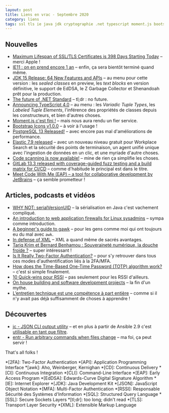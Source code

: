 ```yaml
---
layout: post
title: Liens en vrac - Septembre 2020
category: liens
tags: ssl tls ie java jdk cryptographie .net typescript moment.js bootstrap postgresql elastic github gitlab jetbrains idea serialisation waf awk xml 2fa mfa totp securite jc entr
---
```


## Nouvelles

- [Maximum Lifespan of SSL/TLS Certificates is 398 Days Starting Today](https://thehackernews.com/2020/09/ssl-tls-certificate-validity-398.html)
  – merci Apple !
- [IE11 : on en prend encore 1 an](https://www.programmez.com/actualites/ie11-en-prend-encore-1-30804)
  – enfin, ça sera bientôt terminé quand même.
- [JDK 15 Release: 64 New Features and APIs](https://www.azul.com/jdk-15-release-64-new-features-and-apis/)
  – au menu pour cette version : les _sealed classes_ en preview, les _text blocks_ en version
    définitive, le support de EdDSA, le Z Garbage Collector et Shenandoah prêt pour la production.
- [The future of .NET Standard](https://devblogs.microsoft.com/dotnet/the-future-of-net-standard/)
  – tl;dr : no future.
- [Announcing TypeScript 4.0](https://devblogs.microsoft.com/typescript/announcing-typescript-4-0/)
   – au menu : les _Variadic Tuple Types_, les _Labeled Tuple Elements_, l'inférence des propriétés de
   classes depuis les constructeurs, et bien d'autres choses.
- [Moment.js c'est fini !](https://brunoacademie.netlify.app/posts/news/momentjs-fini/)
  – mais nous aura rendu un fier service.
- [Bootstrap Icons v1.0.0](https://blog.getbootstrap.com/2020/08/28/bootstrap-icons-stable/)
  – à voir à l'usage !
- [PostgreSQL 13 Released!](https://www.postgresql.org/about/news/postgresql-13-released-2077/)
  – avec encore pas mal d'améliorations de performance.
- [Elastic 7.9 released](https://www.elastic.co/blog/whats-new-in-elastic-7-9-0-free-workplace-search-engine-endpoint-security)
  – avec un nouveau niveau gratuit pour Workplace Search et la sécurité des points de terminaison,
    un agent unifié unique avec l'ingestion de données en un clic, et une myriade d'autre choses.
- [Code scanning is now available!](https://github.blog/2020-09-30-code-scanning-is-now-available/)
  – mine de rien ça simplifie les choses.
- [GitLab 13.3 released with coverage-guided fuzz testing and a build matrix for CI/CD](https://about.gitlab.com/releases/2020/08/22/gitlab-13-3-released/)
  – comme d'habitude le principal est dans le titre.
- [Meet Code With Me (EAP) – a tool for collaborative development by JetBrains](https://blog.jetbrains.com/blog/2020/09/28/code-with-me-eap/)
  – ça semble prometteur !
  
## Articles, podcasts et vidéos

- [WHY NOT: serialVersionUID](https://github.com/rzwitserloot/lombok/wiki/WHY-NOT:-serialVersionUID)
  – la sérialisation en Java c'est vachement compliqué.
- [An introduction to web application firewalls for Linux sysadmins](https://www.redhat.com/sysadmin/introducing-wafs)
  – sympa comme introduction.
- [A beginner's guide to gawk](https://www.redhat.com/sysadmin/beginners-guide-gawk)
  – pour les gens comme moi qui ont toujours eu du mal avec `awk`.
- [In defense of XML](https://blog.frankel.ch/defense-xml/)
  – XML a quand même de sacrés avantages.
- [Tariq Krim et Bernard Benhamou : Souveraineté numérique, la douche froide ?](https://www.thinkerview.com/tariq-krim-et-bernard-benhamou-souverainete-numerique-la-douche-froide/)
  – super intéressant !
- [Is It Really Two-Factor Authentication?](https://techblog.bozho.net/is-it-really-two-factor-authentication/)
  – pour s'y retrouver dans tous ces modes d'authentification liés à la 2FA/MFA.
- [How does the Time-Based One-Time Password (TOTP) algorithm work?](https://digitalbunker.dev/2020/08/27/how-do-time-based-one-time-password-totp-services-work/)
  – c'est si simple finalement.
- [10 Quick-wins pour RSSI](https://goupilland.net/articles/quickwins-rssi/)
  – pas seulement pour les RSSI d'ailleurs.
- [On house building and software development projects](https://blog.frankel.ch/on-house-building-software-development-projects/)
  – la fin d'un mythe.
- [L’entretien technique est une compétence à part entière](https://www.jesuisundev.com/entretien-technique/)
  – comme si il n'y avait pas déjà suffisamment de choses à apprendre !

## Découvertes

- [jc - JSON CLI output utility](https://blog.kellybrazil.com/2019/11/26/bringing-the-unix-philosophy-to-the-21st-century/)
  – et en plus à partir de Ansible 2.9 c'est [utilisable en tant que filtre](https://blog.kellybrazil.com/2020/08/30/parsing-command-output-in-ansible-with-jc/).
- [entr -  Run arbitrary commands when files change](http://eradman.com/entrproject/)
  – ma foi, ça peut servir !

That's all folks !

*[2FA]: Two-Factor Authentication
*[API]: Application Programming Interface
*[awk]: Aho, Weinberger, Kernighan
*[CD]: Continuous Delivery
*[CI]: Continuous Integration
*[CLI]: Command-Line Interface
*[EAP]: Early Access Program
*[EdDSA]: Edwards-Curve Digital Signature Algorithm
*[IE]: Internet Explorer
*[JDK]: Java Development Kit
*[JSON]: JavaScript Object Notation
*[MFA]: Multi-Factor Authentication
*[RSSI]: Responsable Sécurité des Systèmes d'Information
*[SQL]: Structured Query Language
*[SSL]: Secure Sockets Layers
*[tl;dr]: too long; didn't read
*[TLS]: Transport Layer Security
*[XML]: Extensible Markup Language
